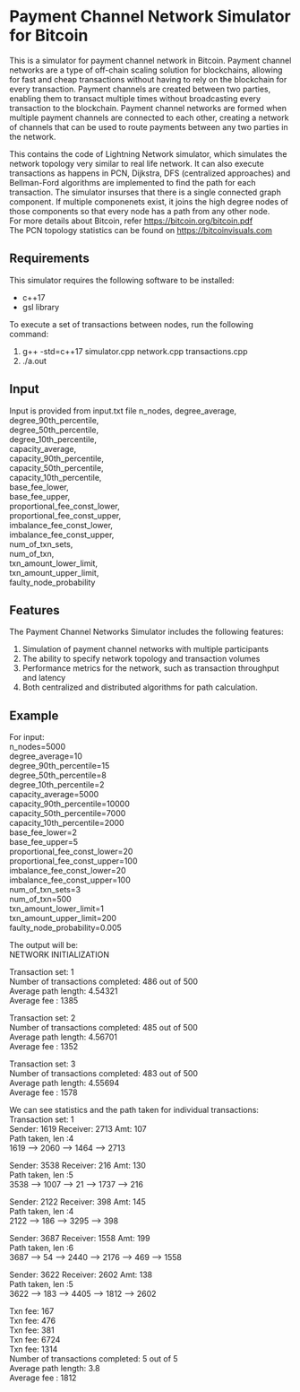 # Payment Channel Network Simulator for Bitcoin

This is a simulator for payment channel network in Bitcoin.
Payment channel networks are a type of off-chain scaling solution for blockchains, allowing for fast and cheap transactions without having to rely on the blockchain for every transaction. Payment channels are created between two parties, enabling them to transact multiple times without broadcasting every transaction to the blockchain. Payment channel networks are formed when multiple payment channels are connected to each other, creating a network of channels that can be used to route payments between any two parties in the network.


This contains the code of Lightning Network simulator, which simulates the network topology very similar to real life network.
It can also execute transactions as happens in PCN, Dijkstra, DFS (centralized approaches) and Bellman-Ford algorithms are implemented to find the path for each transaction.
The simulator insurses that there is a single connected graph component. If multiple componenets exist, it joins the high degree nodes of those components so that every node has a path from any other node.  
For more details about Bitcoin, refer https://bitcoin.org/bitcoin.pdf  
The PCN topology statistics can be found on https://bitcoinvisuals.com  

## Requirements
This simulator requires the following software to be installed:  

- c++17   
- gsl library  

To execute a set of transactions between nodes, run the following command:  
1. g++ -std=c++17 simulator.cpp network.cpp transactions.cpp  
2. ./a.out  

## Input
Input is provided from input.txt file
n_nodes, degree_average,  
degree_90th_percentile,  
degree_50th_percentile,  
degree_10th_percentile,  
capacity_average,  
capacity_90th_percentile,  
capacity_50th_percentile,  
capacity_10th_percentile,  
base_fee_lower,  
base_fee_upper,  
proportional_fee_const_lower,  
proportional_fee_const_upper,  
imbalance_fee_const_lower,  
imbalance_fee_const_upper,  
num_of_txn_sets,  
num_of_txn,  
txn_amount_lower_limit,  
txn_amount_upper_limit,  
faulty_node_probability  

## Features
The Payment Channel Networks Simulator includes the following features:

1. Simulation of payment channel networks with multiple participants
2. The ability to specify network topology and transaction volumes
3. Performance metrics for the network, such as transaction throughput and latency
4. Both centralized and distributed algorithms for path calculation.


## Example
For input:  
n_nodes=5000  
degree_average=10  
degree_90th_percentile=15  
degree_50th_percentile=8  
degree_10th_percentile=2  
capacity_average=5000  
capacity_90th_percentile=10000  
capacity_50th_percentile=7000  
capacity_10th_percentile=2000  
base_fee_lower=2  
base_fee_upper=5  
proportional_fee_const_lower=20  
proportional_fee_const_upper=100  
imbalance_fee_const_lower=20  
imbalance_fee_const_upper=100  
num_of_txn_sets=3  
num_of_txn=500  
txn_amount_lower_limit=1  
txn_amount_upper_limit=200  
faulty_node_probability=0.005  

The output will be:  
NETWORK INITIALIZATION  

Transaction set: 1  
Number of transactions completed: 486 out of 500  
Average path length: 4.54321  
Average fee : 1385  

Transaction set: 2  
Number of transactions completed: 485 out of 500  
Average path length: 4.56701  
Average fee : 1352  

Transaction set: 3  
Number of transactions completed: 483 out of 500  
Average path length: 4.55694  
Average fee : 1578  


We can see statistics and the path taken for individual transactions:  
Transaction set: 1  
Sender: 1619 Receiver: 2713 Amt: 107  
Path taken, len :4  
1619 --> 2060 --> 1464 --> 2713  
  
Sender: 3538 Receiver: 216 Amt: 130  
Path taken, len :5  
3538 --> 1007 --> 21 --> 1737 --> 216  
  
Sender: 2122 Receiver: 398 Amt: 145  
Path taken, len :4  
2122 --> 186 --> 3295 --> 398  
  
Sender: 3687 Receiver: 1558 Amt: 199  
Path taken, len :6  
3687 --> 54 --> 2440 --> 2176 --> 469 --> 1558   
  
Sender: 3622 Receiver: 2602 Amt: 138  
Path taken, len :5  
3622 --> 183 --> 4405 --> 1812 --> 2602  
  
Txn fee: 167  
Txn fee: 476  
Txn fee: 381  
Txn fee: 6724  
Txn fee: 1314  
Number of transactions completed: 5 out of 5  
Average path length: 3.8  
Average fee : 1812  
